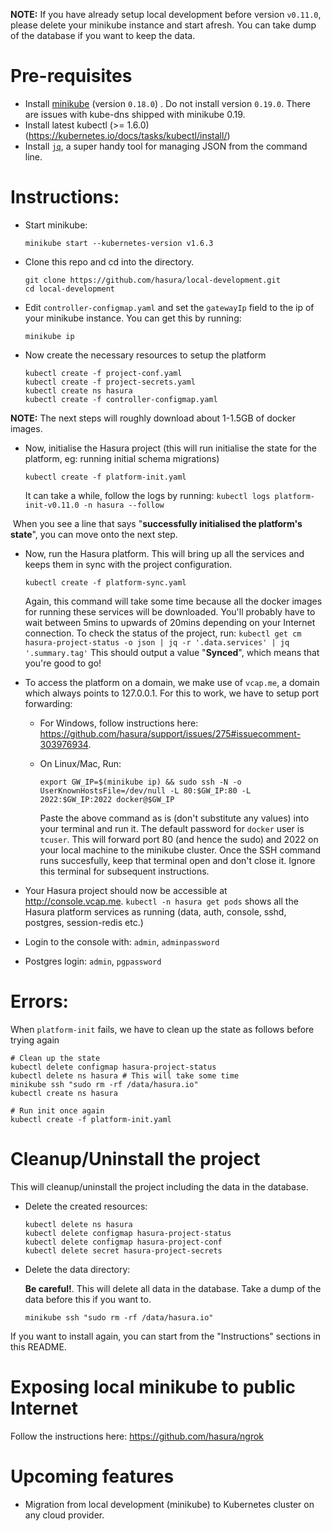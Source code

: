 **NOTE:** If you have already setup local development before version ``v0.11.0``, please delete your minikube instance and start afresh. You can take dump of the database if you want to keep the data.

# Pre-requisites

- Install [minikube](https://github.com/kubernetes/minikube/releases/tag/v0.18.0) (version ``0.18.0``) . Do not install version ``0.19.0``. There are issues with kube-dns shipped with minikube 0.19.
- Install latest kubectl (>= 1.6.0) (https://kubernetes.io/docs/tasks/kubectl/install/)
- Install [`jq`](https://stedolan.github.io/jq/), a super handy tool for managing JSON from the command line.

# Instructions:

- Start minikube:

  ```
  minikube start --kubernetes-version v1.6.3
  ```

- Clone this repo and cd into the directory.
  ```
  git clone https://github.com/hasura/local-development.git
  cd local-development
  ```

- Edit ``controller-configmap.yaml`` and set the ``gatewayIp`` field to the ip of your minikube instance. You can get this by running:

  ```
  minikube ip
  ```

- Now create the necessary resources to setup the platform
  ```
  kubectl create -f project-conf.yaml
  kubectl create -f project-secrets.yaml
  kubectl create ns hasura
  kubectl create -f controller-configmap.yaml
  ```

**NOTE:** The next steps will roughly download about 1-1.5GB of docker images.

- Now, initialise the Hasura project (this will run initialise the state for the platform, eg: running initial schema migrations)
  ``` 
  kubectl create -f platform-init.yaml
  ```
  It can take a while, follow the logs by running: ``kubectl logs platform-init-v0.11.0 -n hasura --follow``

  When you see a line that says "**successfully initialised the platform's state**", you can move onto the next step.

- Now, run the Hasura platform. This will bring up all the services and keeps them in sync with the project configuration. 
  ```
  kubectl create -f platform-sync.yaml
  ```
  Again, this command will take some time because all the docker images for running these services will be downloaded. You'll probably have to wait between 5mins to upwards of 20mins depending on your Internet connection. 
  To check the status of the project, run: ``kubectl get cm hasura-project-status -o json | jq -r '.data.services' | jq '.summary.tag'``
  This should output a value "**Synced**", which means that you're good to go!

- To access the platform on a domain, we make use of ``vcap.me``, a domain which always points to 127.0.0.1. For this to work, we have to setup port forwarding:
  - For Windows, follow instructions here: https://github.com/hasura/support/issues/275#issuecomment-303976934.
  - On Linux/Mac, Run:

    ```
    export GW_IP=$(minikube ip) && sudo ssh -N -o UserKnownHostsFile=/dev/null -L 80:$GW_IP:80 -L 2022:$GW_IP:2022 docker@$GW_IP
    ```
    Paste the above command as is (don't substitute any values) into your terminal and run it. The default password for `docker` user is `tcuser`. This will forward port 80 (and hence the sudo) and 2022 on your local machine to the minikube cluster. Once the SSH command runs succesfully, keep that terminal open and don't close it. Ignore this terminal for subsequent instructions.
- Your Hasura project should now be accessible at http://console.vcap.me.
  ``kubectl -n hasura get pods`` shows all the Hasura platform services as running (data, auth, console, sshd, postgres, session-redis etc.)
- Login to the console with: ``admin``, ``adminpassword``
- Postgres login: ``admin``, ``pgpassword``

# Errors:

When ``platform-init`` fails, we have to clean up the state as follows before trying again

  ```
  # Clean up the state
  kubectl delete configmap hasura-project-status
  kubectl delete ns hasura # This will take some time
  minikube ssh "sudo rm -rf /data/hasura.io"
  kubectl create ns hasura

  # Run init once again
  kubectl create -f platform-init.yaml
  ```

# Cleanup/Uninstall the project

This will cleanup/uninstall the project including the data in the database.

- Delete the created resources:

  ```
  kubectl delete ns hasura
  kubectl delete configmap hasura-project-status
  kubectl delete configmap hasura-project-conf
  kubectl delete secret hasura-project-secrets
  ```
- Delete the data directory:

  **Be careful!**. This will delete all data in the database. Take a dump of the data before this if you want to.

  ```
  minikube ssh "sudo rm -rf /data/hasura.io"
  ```
If you want to install again, you can start from the "Instructions" sections in this README.

# Exposing local minikube to public Internet

Follow the instructions here: https://github.com/hasura/ngrok

# Upcoming features
- Migration from local development (minikube) to Kubernetes cluster on any cloud provider.
